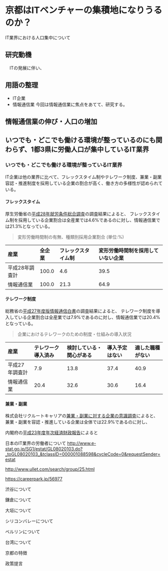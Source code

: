 # 京都はITベンチャーの集積地になりうるのか？
IT業界における人口集中について

## 研究動機
　ITの発展に伴い、

## 用語の整理
- IT企業
- 情報通信業
今回は情報通信業に焦点をあてて、研究する。

## 情報通信業の伸び・人口の増加

## いつでも・どこでも働ける環境が整っているのにも関わらず、1都3県に労働人口が集中しているIT業界

### いつでも・どこでも働ける環境が整っているIT業界

IT企業は他の業界に比べて、フレックスタイム制やテレワーク制度、兼業・副業容認・推進制度を採用している企業の割合が高く、働き方の多様性が認められている。

#### フレックスタイム
厚生労働省の[平成28年就労条件総合調査](http://www.mhlw.go.jp/toukei/itiran/roudou/jikan/syurou/16/dl/gaiyou01.pdf)の調査結果によると、
フレックスタイム制を採用している企業割合は全産業では4.6%であるのに対し、情報通信業では21.3%となっている。

> 変形労働時間制の有無、種類別採用企業割合 (単位:%)

|産業|全企業|フレックスタイム制|変形労働時間制を採用していない企業|
|:---|:---|:---|:---|
|平成28年調査計|100.0|4.6|39.5|
|情報通信業|100.0|21.3|64.9|


#### テレワーク制度
総務省の[平成27年度版情報通信白書](http://www.soumu.go.jp/johotsusintokei/whitepaper/ja/h27/html/nc243330.html)の調査結果によると、
テレワーク制度を導入している企業割合は全産業では7.9%であるのに対し、情報通信業では20.4%となっている。

> 企業におけるテレワークのための制度・仕組みの導入状況

|産業|テレワーク導入済み|検討している・関心がある|導入予定はない|適した職種がない|
|:---|:---|:---|:---|:---|
|平成27年調査計|7.9|13.8|37.4|40.9|
|情報通信業|20.4|32.6|30.6|16.4|

#### 兼業・副業
株式会社リクルートキャリアの[兼業・副業に対する企業の意識調査](https://www.recruitcareer.co.jp/news/20170214.pdf)によると、
兼業・副業を容認・推進している企業は全体では22.9%であるのに対し、

内閣府の[平成23年度年次経済財政報告](http://www5.cao.go.jp/j-j/wp/wp-je11/pdf/p03013.pdf)によると



日本のIT業界の労働者について
http://www.e-stat.go.jp/SG1/estat/GL08020103.do?_toGL08020103_&tclassID=000001088598&cycleCode=0&requestSender=estat

http://www.ullet.com/search/group/25.html

https://careerpark.jp/56977




渋谷について

鎌倉について

大垣について

シリコンバレーについて

ベルリンについて

台湾について

京都の特徴

政策提言

